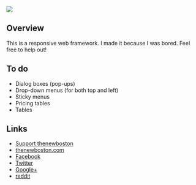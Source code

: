 ![](http://i.imgur.com/ERZwDLy.png)

## Overview

This is a responsive web framework. I made it because I was bored. Feel free to help out!

## To do

- Dialog boxes (pop-ups)
- Drop-down menus (for both top and left)
- Sticky menus
- Pricing tables
- Tables

## Links

- [Support thenewboston](https://www.patreon.com/thenewboston)
- [thenewboston.com](https://thenewboston.com/)
- [Facebook](https://www.facebook.com/TheNewBoston-464114846956315/)
- [Twitter](https://twitter.com/bucky_roberts)
- [Google+](https://plus.google.com/+BuckyRoberts)
- [reddit](https://www.reddit.com/r/thenewboston/)
